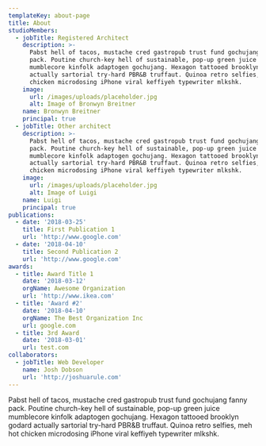 ```yaml
---
templateKey: about-page
title: About
studioMembers:
  - jobTitle: Registered Architect
    description: >-
      Pabst hell of tacos, mustache cred gastropub trust fund gochujang fanny
      pack. Poutine church-key hell of sustainable, pop-up green juice
      mumblecore kinfolk adaptogen gochujang. Hexagon tattooed brooklyn godard
      actually sartorial try-hard PBR&B truffaut. Quinoa retro selfies, meh hot
      chicken microdosing iPhone viral keffiyeh typewriter mlkshk.
    image:
      url: /images/uploads/placeholder.jpg
      alt: Image of Bronwyn Breitner
    name: Bronwyn Breitner
    principal: true
  - jobTitle: Other architect
    description: >-
      Pabst hell of tacos, mustache cred gastropub trust fund gochujang fanny
      pack. Poutine church-key hell of sustainable, pop-up green juice
      mumblecore kinfolk adaptogen gochujang. Hexagon tattooed brooklyn godard
      actually sartorial try-hard PBR&B truffaut. Quinoa retro selfies, meh hot
      chicken microdosing iPhone viral keffiyeh typewriter mlkshk.
    image:
      url: /images/uploads/placeholder.jpg
      alt: Image of Luigi
    name: Luigi
    principal: true
publications:
  - date: '2018-03-25'
    title: First Publication 1
    url: 'http://www.google.com'
  - date: '2018-04-10'
    title: Second Publication 2
    url: 'http://www.google.com'
awards:
  - title: Award Title 1
    date: '2018-03-12'
    orgName: Awesome Organization
    url: 'http://www.ikea.com'
  - title: 'Award #2'
    date: '2018-04-10'
    orgName: The Best Organization Inc
    url: google.com
  - title: 3rd Award
    date: '2018-03-01'
    url: test.com
collaborators:
  - jobTitle: Web Developer
    name: Josh Dobson
    url: 'http://joshuarule.com'
---
```


Pabst hell of tacos, mustache cred gastropub trust fund gochujang fanny pack. Poutine church-key hell of sustainable, pop-up green juice mumblecore kinfolk adaptogen gochujang. Hexagon tattooed brooklyn godard actually sartorial try-hard PBR&B truffaut. Quinoa retro selfies, meh hot chicken microdosing iPhone viral keffiyeh typewriter mlkshk.
